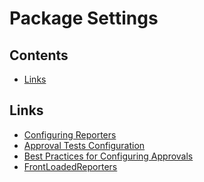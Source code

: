 <a id="top"></a>

# Package Settings

<!-- toc -->
## Contents

  * [Links](#links)<!-- endToc -->

## Links
* [Configuring Reporters](../Reporters.md#package-level)
* [Approval Tests Configuration](../Configuration.md#package-level-settings)
* [Best Practices for Configuring Approvals](../explanations/BestConfigurationPractices.md#top)
* [FrontLoadedReporters](FrontLoadedReporter.md#top) 

